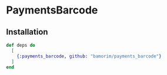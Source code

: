 # PaymentsBarcode

## Installation

```elixir
def deps do
  [
    {:payments_barcode, github: "bamorim/payments_barcode"}
  ]
end
```